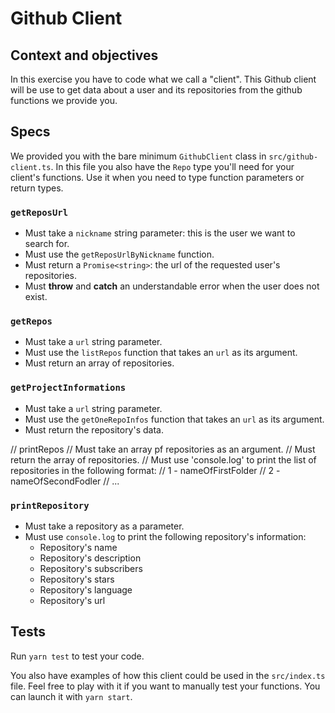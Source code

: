# Github Client

## Context and objectives

In this exercise you have to code what we call a "client".
This Github client will be use to get data about a user and its repositories from the github functions we provide you.

## Specs

We provided you with the bare minimum `GithubClient` class in `src/github-client.ts`.
In this file you also have the `Repo` type you'll need for your client's functions. Use it when you need to type function parameters or return types.

### `getReposUrl`

- Must take a `nickname` string parameter: this is the user we want to search for.
- Must use the `getReposUrlByNickname` function.
- Must return a `Promise<string>`: the url of the requested user's repositories.
- Must **throw** and **catch** an understandable error when the user does not exist.

### `getRepos`

- Must take a `url` string parameter.
- Must use the `listRepos` function that takes an `url` as its argument.
- Must return an array of repositories.

### `getProjectInformations`

- Must take a `url` string parameter.
- Must use the `getOneRepoInfos` function that takes an `url` as its argument.
- Must return the repository's data.

// printRepos
// Must take an array pf repositories as an argument.
// Must return the array of repositories.
// Must use 'console.log' to print the list of repositories in the following format:
// 1 - nameOfFirstFolder
// 2 - nameOfSecondFodler
// ...

### `printRepository`

- Must take a repository as a parameter.
- Must use `console.log` to print the following repository's information:
  - Repository's name
  - Repository's description
  - Repository's subscribers
  - Repository's stars
  - Repository's language
  - Repository's url

## Tests

Run `yarn test` to test your code.

You also have examples of how this client could be used in the `src/index.ts` file. Feel free to play with it if you want to manually test your functions. You can launch it with `yarn start`.
